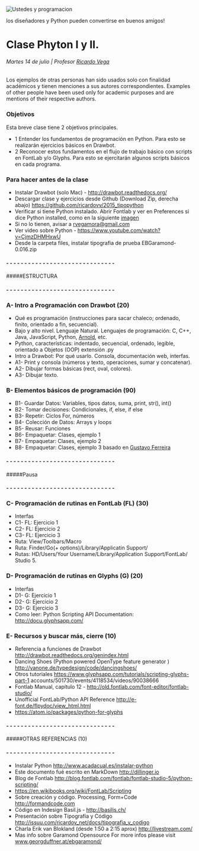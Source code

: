 ![Ustedes y programacion](http://meseconomie.com/wp-content/uploads/2012/07/chat-hugs.jpg)

los diseñadores y Python pueden convertirse en buenos amigos!

# Clase Phyton I y II.
###### Martes 14 de julio | Profesor [Ricardo Vega](www.ricardov.cl)
Los ejemplos de otras personas han sido usados solo con finalidad académicos y tienen menciones a sus autores correspondientes.
Examples of other people have been used only for academic purposes and are mentions of their respective authors.

### Objetivos
Esta breve clase tiene 2 objetivos principales.

- 1 Entender los fundamentos de programación en Python. Para esto se realizarán ejercicios básicos en Drawbot. 
- 2 Reconocer estos fundamentos en el flujo de trabajo básico con scripts en FontLab y/o Glyphs. Para esto se ejercitarán algunos scripts básicos en cada programa. 

### Para hacer antes de la clase
- Instalar Drawbot (solo Mac) - http://drawbot.readthedocs.org/
- Descargar clase y ejercicios desde Github (Download Zip, derecha abajo) https://github.com/ricardovv/2015_tipopython 
- Verificar si tiene Python instalado. Abrir Fontlab y ver en Preferences si dice Python installed, como en la siguiente [imagen](https://raw.githubusercontent.com/ricardovv/2015_tipopython/master/img/fontlabProperties.png)
- Si no lo tienen, avisar a rvegamora@gmail.com
- Ver video sobre Python - https://www.youtube.com/watch?v=CjmzDHMHxwU
- Desde la carpeta files, instalar tipografia de prueba EBGaramond-0.016.zip

#### - - - - - - - - - - - - - - - - - - - - - - - -  - - - - - -
#####ESTRUCTURA
#### - - - - - - - - - - - - - - - - - - - - - - - -  - - - - - -

### A- Intro a Programación con Drawbot (20)
- Qué es programación (instrucciones para sacar chaleco; ordenado, finito, orientado a fin, secuencial).
- Bajo y alto nivel. Lenguaje Natural. Lenguajes de programación: C, C++, Java, JavaScript, Python, [Arnold](http://lhartikk.github.io/ArnoldC), etc.  
- Python, características: indentado, secuencial, ordenado, legible, orientado a Objetos (OOP) extensión .py
- Intro a Drawbot: Por qué usarlo. Consola, documentación web, interfas. 
- A1- Print y consola (números y texto, operaciones, sumar y concatenar).
- A2- Dibujar formas básicas (rect, oval, colores).
- A3- Dibujar texto.

### B- Elementos básicos de programación (90)
- B1- Guardar Datos: Variables, tipos datos, suma, print, str(), int()
- B2- Tomar decisiones: Condicionales, if, else, if else
- B3- Repetir: Ciclos For, números
- B4- Colección de Datos: Arrays y loops
- B5- Reusar: Funciones
- B6- Empaquetar: Clases, ejemplo 1
- B7- Empaquetar: Clases, ejemplo 2 
- B8- Empaquetar: Clases, ejemplo 3 basado en [Gustavo Ferreira](https://gist.github.com/gferreira/10da8431c22a205d4ca1)

#### - - - - - - - - - - - - - - - - - - - - - - - -  - - - - - -
#####Pausa
#### - - - - - - - - - - - - - - - - - - - - - - - -  - - - - - -

### C- Programación de rutinas en FontLab (FL) (30)
- Interfas
- C1- FL: Ejercicio 1 
- C2- FL: Ejercicio 2 
- C3- FL: Ejercicio 3
- Ruta: View/Toolbars/Macro
- Ruta: Finder/Go(+ options)/Library/Applicatin Support/ 
- Rutas: HD/Users/Your Username/Library/Application Support/FontLab/ Studio 5.

### D- Programación de rutinas en Glyphs (G) (20)
- Interfas
- D1- G: Ejercicio 1 
- D2- G: Ejercicio 2 
- D3- G: Ejercicio 3 
- Como leer: Python Scripting API Documentation: http://docu.glyphsapp.com/

### E- Recursos y buscar más, cierre (10)
- Referencia a funciones de Drawbot http://drawbot.readthedocs.org/genindex.html  
- Dancing Shoes (Python powered OpenType feature generator ) http://yanone.de/typedesign/code/dancingshoes/
- Otros tutoriales https://www.glyphsapp.com/tutorials/scripting-glyphs-part-1
accounts/501730/events/4118534/videos/90038666
- Fontlab Manual, capítulo 12 - http://old.fontlab.com/font-editor/fontlab-studio/
- Unofficial FontLab/Python API Reference http://e-font.de/flpydoc/view_html.html
- https://atom.io/packages/python-for-glyphs

#### - - - - - - - - - - - - - - - - - - - - - - - -  - - - - - -
#####OTRAS REFERENCIAS (10)
#### - - - - - - - - - - - - - - - - - - - - - - - -  - - - - - -
- Instalar Python http://www.acadacual.es/instalar-python 
- Este documento fué escrito en MarkDown http://dillinger.io 
- Blog de Fontlab http://blog.fontlab.com/fontlab/fontlab-studio-5/python-scripting/
- https://en.wikibooks.org/wiki/FontLab/Scripting
- Sobre creación y código. Processing, Form+Code http://formandcode.com  
- Código en Indesign Basil.js - http://basiljs.ch/
- Presentación sobre Tipografía y Código http://issuu.com/ricardov_net/docs/tipografia_y_codigo
- Charla Erik van Blokland (desde 1:50 a 2:15 aprox) http://livestream.com/
- Mas info sobre Garamond Opensource For more infos please visit www.georgduffner.at/ebgaramond/
